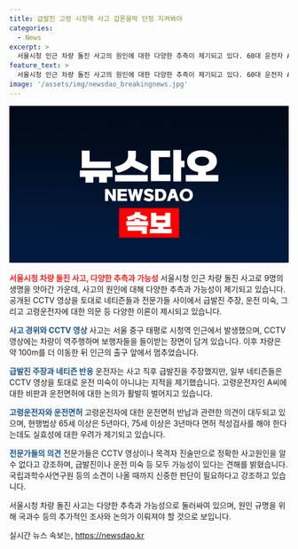 ```yaml
---
title: 급발진 고령 시청역 사고 갑론을박 단정 지켜봐야
categories:
  - News
excerpt: >
  서울시청 인근 차량 돌진 사고의 원인에 대한 다양한 추측이 제기되고 있다. 60대 운전자 A씨는 사고 직후에 급발진을 주장했으나 CCTV 영상을 본 네티즌들 사이에서는 운전 미숙 등 다양한 의견이 나오고 있다. 고령운전자에 대한 비판도 제기되고 있는 가운데, 현행법상 고령운전자에 대한 면허 적성검사와 자진 반납 제도가 실효성을 갖추지 못하고 있는 것으로 알려졌다. 전문가들은 CCTV나 목격자 진술로 정확한 사고원인을 파악하기 어렵기 때문에 국립과학수사연구원 등의 소견이 나올 때까지 신중해야 할 것으로 목소리를 모아왔다. A씨가 주장한 급발진과 운전 미숙 등은 모두 가능성이 있으며, 사고의 정확한 원인은 논의가 필요하다는 의견이다.
feature_text: >
  서울시청 인근 차량 돌진 사고의 원인에 대한 다양한 추측이 제기되고 있다. 60대 운전자 A씨는 사고 직후에 급발진을 주장했으나 CCTV 영상을 본 네티즌들 사이에서는 운전 미숙 등 다양한 의견이 나오고 있다. 고령운전자에 대한 비판도 제기되고 있는 가운데, 현행법상 고령운전자에 대한 면허 적성검사와 자진 반납 제도가 실효성을 갖추지 못하고 있는 것으로 알려졌다. 전문가들은 CCTV나 목격자 진술로 정확한 사고원인을 파악하기 어렵기 때문에 국립과학수사연구원 등의 소견이 나올 때까지 신중해야 할 것으로 목소리를 모아왔다. A씨가 주장한 급발진과 운전 미숙 등은 모두 가능성이 있으며, 사고의 정확한 원인은 논의가 필요하다는 의견이다.
image: '/assets/img/newsdao_breakingnews.jpg'
---
```


<p><img src="/assets/img/newsdao_breakingnews.jpg" alt="pcversion 속보" /></p>

<p><b><span style="color: #ee2323;">서울시청 차량 돌진 사고, 다양한 추측과 가능성</span></b>
서울시청 인근 차량 돌진 사고로 9명의 생명을 앗아간 가운데, 사고의 원인에 대해 다양한 추측과 가능성이 제기되고 있습니다. 공개된 CCTV 영상을 토대로 네티즌들과 전문가들 사이에서 급발진 주장, 운전 미숙, 그리고 고령운전자에 대한 의문 등 다양한 이론이 제시되고 있습니다.</p>

<p><b><span style="color: #1a5490;">사고 경위와 CCTV 영상</span></b>
사고는 서울 중구 태평로 시청역 인근에서 발생했으며, CCTV 영상에는 차량이 역주행하며 보행자들을 들이받는 장면이 담겨 있습니다. 이후 차량은 약 100m를 더 이동한 뒤 인근의 출구 앞에서 멈추었습니다.</p>

<p><b><span style="color: #1a5490;">급발진 주장과 네티즌 반응</span></b>
운전자는 사고 직후 급발진을 주장했지만, 일부 네티즌들은 CCTV 영상을 토대로 운전 미숙이 아니냐는 지적을 제기했습니다. 고령운전자인 A씨에 대한 비판과 운전면허에 대한 논의가 활발히 벌어지고 있습니다.</p>

<p><b><span style="color: #1a5490;">고령운전자와 운전면허</span></b>
고령운전자에 대한 운전면허 반납과 관련한 의견이 대두되고 있으며, 현행법상 65세 이상은 5년마다, 75세 이상은 3년마다 면허 적성검사를 해야 한다는데도 실효성에 대한 우려가 제기되고 있습니다.</p>

<p><b><span style="color: #1a5490;">전문가들의 의견</span></b>
전문가들은 CCTV 영상이나 목격자 진술만으로 정확한 사고원인을 알 수 없다고 강조하며, 급발진이나 운전 미숙 등 모두 가능성이 있다는 견해를 밝혔습니다. 국립과학수사연구원 등의 소견이 나올 때까지 신중한 판단이 필요하다고 강조하고 있습니다.</p>

<p>서울시청 차량 돌진 사고는 다양한 추측과 가능성으로 둘러싸여 있으며, 원인 규명을 위해 국과수 등의 추가적인 조사와 논의가 이뤄져야 할 것으로 보입니다.</p>
실시간 뉴스 속보는, <a href="https://newsdao.kr" rel="dofollow">https://newsdao.kr</a>


